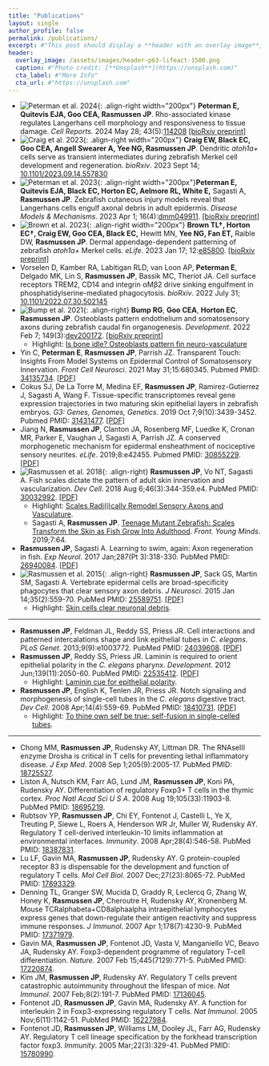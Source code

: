 ```yaml
---
title: "Publications"
layout: single
author_profile: false
permalink: /publications/
excerpt: #"This post should display a **header with an overlay image**, if the  theme supports it."
header:
  overlay_image: /assets/images/header-p63-lifeact-1500.png
  caption: #"Photo credit: [**Unsplash**](https://unsplash.com)"
  cta_label: #"More Info"
  cta_url: #"https://unsplash.com"
---
```

* ![Peterman et al. 2024](/assets/images/Peterman-ROCK-paper.png){: .align-right width="200px"} **Peterman E, Quitevis EJA, Goo CEA, Rasmussen JP**. Rho-associated kinase regulates Langerhans cell morphology and responsiveness to tissue damage. *Cell Reports*. 2024 May 28; 43(5):[114208](https://doi.org/10.1016/j.celrep.2024.114208) [[bioRxiv preprint]](https://www.biorxiv.org/content/10.1101/2023.07.28.550974)
* ![Craig et al. 2023](/assets/images/Craig-dMC-paper.png){: .align-right width="200px"} **Craig EW, Black EC, Goo CEA, Angell Swearer A, Yee NG, Rasmussen JP**. Dendritic *atoh1a+* cells serve as transient intermediates during zebrafish Merkel cell development and regeneration. *bioRxiv*. 2023 Sept 14; [10.1101/2023.09.14.557830](https://www.biorxiv.org/content/10.1101/2023.09.14.557830) 
* ![Peterman et al. 2023](/assets/images/Peterman-scale-pluck-paper.png){: .align-right width="200px"}**Peterman E, Quitevis EJA, Black EC, Horton EC, Aelmore RL, White E,** Sagasti A, **Rasmussen JP**. Zebrafish cutaneous injury models reveal that Langerhans cells engulf axonal debris in adult epidermis. *Disease Models & Mechanisms*. 2023 Apr 1; 16(4):[dmm049911](https://doi.org/10.1242/dmm.049911). [[bioRxiv preprint]](https://www.biorxiv.org/content/10.1101/2022.06.15.496311)
* ![Brown et al. 2023](/assets/images/Brown-Horton-paper.png){: .align-right width="200px"} **Brown TL&dagger;, Horton EC&dagger;, Craig EW, Goo CEA, Black EC,** Hewitt MN, **Yee NG,  Fan ET,** Raible DW, **Rasmussen JP**. Dermal appendage-dependent patterning of zebrafish *atoh1a+* Merkel cells. *eLife*. 2023 Jan 17; 12:[e85800](https://doi.org/10.7554/eLife.85800). [[bioRxiv preprint]](https://www.biorxiv.org/content/10.1101/2022.08.11.503570)
* Vorselen D, Kamber RA, Labitigan RLD, van Loon AP, **Peterman E**, Delgado MK, Lin S, **Rasmussen JP**, Bassik MC, Theriot JA. Cell surface receptors TREM2, CD14 and integrin αMβ2 drive sinking engulfment in phosphatidylserine-mediated phagocytosis. *bioRxiv*. 2022 July 31; 
[10.1101/2022.07.30.502145](https://www.biorxiv.org/content/10.1101/2022.07.30.502145)
* ![Bump et al. 2021](/assets/images/Bump_2021_200.png){: .align-right} **Bump RG**, **Goo CEA**, **Horton EC**, **Rasmussen JP**. Osteoblasts pattern endothelium and somatosensory axons during zebrafish caudal fin organogenesis. *Development*. 2022 Feb 7; 149(3):[dev200172](https://journals.biologists.com/dev/article/149/3/dev200172/274277/Osteoblasts-pattern-endothelium-and-somatosensory). [[bioRxiv preprint]](https://www.biorxiv.org/content/10.1101/2021.09.28.462226v1)
	* Highlight: [Is bone idle? Osteoblasts pattern fin neuro-vasculature](https://journals.biologists.com/dev/article/149/3/e149_e0302/274280/Is-bone-idle-Osteoblasts-pattern-fin-neuro)
* Yin C, **Peterman E**, **Rasmussen JP**, Parrish JZ. Transparent Touch: Insights From Model Systems on Epidermal Control of Somatosensory Innervation. *Front Cell Neurosci*. 2021 May 31;15:680345. Pubmed PMID: [34135734](https://www.ncbi.nlm.nih.gov/pubmed/34135734). [[PDF]](/assets/pdf/Yin_Peterman_Rasmussen_Parrish_FrontCellNeuro_2021.pdf)
* Cokus SJ, De La Torre M, Medina EF, **Rasmussen JP**, Ramirez-Gutierrez J, Sagasti A, Wang F. Tissue-specific transcriptomes reveal gene expression trajectories in two maturing skin epithelial layers in zebrafish embryos. *G3: Genes, Genomes, Genetics*. 2019 Oct 7;9(10):3439-3452. Pubmed PMID: [31431477](https://www.ncbi.nlm.nih.gov/pubmed/31431477). [[PDF]](/assets/pdf/Cokus_Wang_G3_2019.pdf)
* Jiang N, **Rasmussen JP**, Clanton JA, Rosenberg MF, Luedke K, Cronan MR,
Parker E, Vaughan J, Sagasti A, Parrish JZ. A conserved morphogenetic mechanism for
epidermal ensheathment of nociceptive sensory neurites. *eLife*. 2019;8:e42455. Pubmed PMID: [30855229](https://www.ncbi.nlm.nih.gov/pubmed/30855229). [[PDF]](/assets/pdf/Jiang_Parrish_eLife_2019.pdf)
* ![Rasmussen et al. 2018](/assets/images/Rasmussen_2018_200.png){: .align-right} **Rasmussen JP**, Vo NT, Sagasti A. Fish scales dictate the pattern of adult skin innervation and vascularization. *Dev Cell*. 2018 Aug 6;46(3):344-359.e4. PubMed PMID: [30032992](https://www.ncbi.nlm.nih.gov/pubmed/30032992). [[PDF]](/assets/pdf/Rasmussen_Sagasti_DevCell_2018.pdf)
    * Highlight: [Scales Radi(i)cally Remodel Sensory Axons and Vasculature](https://www.ncbi.nlm.nih.gov/pubmed/30086298).
    * Sagasti A, **Rasmussen JP**. [Teenage Mutant Zebrafish: Scales
Transform the Skin as Fish Grow Into Adulthood](https://kids.frontiersin.org/article/10.3389/frym.2019.00064). *Front. Young Minds*. 2019;7:64.
* **Rasmussen JP**, Sagasti A. Learning to swim, again: Axon regeneration in fish.  *Exp Neurol*. 2017 Jan;287(Pt 3):318-330. PubMed PMID: [26940084](http://www.ncbi.nlm.nih.gov/pubmed/26940084). [[PDF]](/assets/pdf/Rasmussen_Sagasti_ExpNeurol_2017.pdf)
* ![Rasmussen et al. 2015](/assets/images/Rasmussen_2015_200.png){: .align-right} **Rasmussen JP**, Sack GS, Martin SM, Sagasti A. Vertebrate epidermal cells are broad-specificity phagocytes that clear sensory axon debris. *J Neurosci*. 2015 Jan 14;35(2):559-70. PubMed PMID: [25589751](http://www.ncbi.nlm.nih.gov/pubmed/25589751). [[PDF]](/assets/pdf/Rasmussen_Sagasti_JNeuro_2015.pdf)
    * Highlight: [Skin cells clear neuronal debris](http://www.nature.com/nrn/journal/v16/n3/full/nrn3928.html).
    
---
* **Rasmussen JP**, Feldman JL, Reddy SS, Priess JR. Cell interactions and patterned intercalations shape and link epithelial tubes in *C. elegans*. <i>PLoS Genet</i>.  2013;9(9):e1003772. PubMed PMID: [24039608](http://www.ncbi.nlm.nih.gov/pubmed/24039608). [[PDF]](/assets/pdf/Rasmussen_Priess_PLoSGen_2013.pdf)
* **Rasmussen JP**, Reddy SS, Priess JR. Laminin is required to orient epithelial polarity in the *C. elegans* pharynx. *Development*. 2012 Jun;139(11):2050-60. PubMed PMID: [22535412](http://www.ncbi.nlm.nih.gov/pubmed/22535412). [[PDF]](/assets/pdf/Rasmussen_Priess_Dev_2012.pdf)
    * Highlight: [Laminin cue for epithelial polarity](http://dev.biologists.org/content/139/11/e1101).
* **Rasmussen JP**, English K, Tenlen JR, Priess JR. Notch signaling and
morphogenesis of single-cell tubes in the *C. elegans* digestive tract. *Dev Cell*. 2008 Apr;14(4):559-69. PubMed PMID: [18410731](http://www.ncbi.nlm.nih.gov/pubmed/18410731). [[PDF]](/assets/pdf/Rasmussen_Priess_DevCell_2008.pdf)
    * Highlight: [To thine own self be true: self-fusion in single-celled tubes](https://www.ncbi.nlm.nih.gov/pubmed/18410723).

---
* Chong MM, **Rasmussen JP**, Rudensky AY, Littman DR. The RNAseIII enzyme Drosha is critical in T cells for preventing lethal inflammatory disease. *J Exp Med*. 2008 Sep 1;205(9):2005-17. PubMed PMID: [18725527](http://www.ncbi.nlm.nih.gov/pubmed/18725527).
* Liston A, Nutsch KM, Farr AG, Lund JM, **Rasmussen JP**, Koni PA, Rudensky AY. Differentiation of regulatory Foxp3+ T cells in the thymic cortex. *Proc Natl Acad Sci U S A*. 2008 Aug 19;105(33):11903-8. PubMed PMID: [18695219](http://www.ncbi.nlm.nih.gov/pubmed/18695219).
* Rubtsov YP, **Rasmussen JP**, Chi EY, Fontenot J, Castelli L, Ye X, Treuting P, Siewe L, Roers A, Henderson WR Jr, Muller W, Rudensky AY. Regulatory T
cell-derived interleukin-10 limits inflammation at environmental interfaces.
*Immunity*. 2008 Apr;28(4):546-58. PubMed PMID: [18387831](http://www.ncbi.nlm.nih.gov/pubmed/18387831).
* Lu LF, Gavin MA, **Rasmussen JP**, Rudensky AY. G protein-coupled receptor 83 is dispensable for the development and function of regulatory T cells. *Mol Cell Biol*. 2007 Dec;27(23):8065-72. PubMed PMID: [17893329](http://www.ncbi.nlm.nih.gov/pubmed/17893329).
* Denning TL, Granger SW, Mucida D, Graddy R, Leclercq G, Zhang W, Honey K,
**Rasmussen JP**, Cheroutre H, Rudensky AY, Kronenberg M. Mouse TCRalphabeta+CD8alphaalpha intraepithelial lymphocytes express genes that down-regulate their antigen reactivity and suppress immune responses. *J Immunol*. 2007 Apr 1;178(7):4230-9. PubMed PMID: [17371979](http://www.ncbi.nlm.nih.gov/pubmed/17371979).
* Gavin MA, **Rasmussen JP**, Fontenot JD, Vasta V, Manganiello VC, Beavo JA, Rudensky AY. Foxp3-dependent programme of regulatory T-cell differentiation.
*Nature*. 2007 Feb 15;445(7129):771-5. PubMed PMID: [17220874](http://www.ncbi.nlm.nih.gov/pubmed/17220874).
* Kim JM, **Rasmussen JP**, Rudensky AY. Regulatory T cells prevent catastrophic autoimmunity throughout the lifespan of mice. *Nat Immunol*. 2007 Feb;8(2):191-7. PubMed PMID: [17136045](http://www.ncbi.nlm.nih.gov/pubmed/17136045).
* Fontenot JD, **Rasmussen JP**, Gavin MA, Rudensky AY. A function for interleukin 2 in Foxp3-expressing regulatory T cells. *Nat Immunol*. 2005 Nov;6(11):1142-51. PubMed PMID: [16227984](http://www.ncbi.nlm.nih.gov/pubmed/16227984).
* Fontenot JD, **Rasmussen JP**, Williams LM, Dooley JL, Farr AG, Rudensky AY. Regulatory T cell lineage specification by the forkhead transcription factor foxp3. *Immunity*. 2005 Mar;22(3):329-41. PubMed PMID: [15780990](http://www.ncbi.nlm.nih.gov/pubmed/15780990).

